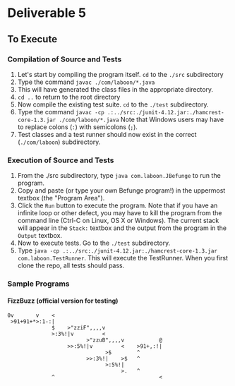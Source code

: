 # Deliverable 5

## To Execute

### Compilation of Source and Tests

1. Let's start by compiling the program itself.  `cd` to the `./src` subdirectory
2. Type the command `javac ./com/laboon/*.java`
3. This will have generated the class files in the appropriate directory.
4. `cd ..` to return to the root directory
5. Now compile the existing test suite.  `cd` to the `./test` subdirectory.
6. Type the command `javac -cp .:../src:./junit-4.12.jar:./hamcrest-core-1.3.jar ./com/laboon/*.java`  Note that Windows users may have to replace colons (`:`) with semicolons (`;`).
7. Test classes and a test runner should now exist in the correct (`./com/laboon`) subdirectory.

### Execution of Source and Tests

1. From the ./src subdirectory, type `java com.laboon.JBefunge` to run the program.
2. Copy and paste (or type your own Befunge program!) in the uppermost textbox (the "Program Area").
3. Click the `Run` button to execute the program.  Note that if you have an infinite loop or other defect, you may have to kill the program from the command line (Ctrl-C on Linux, OS X or Windows).  The current stack will appear in the `Stack:` textbox and the output from the program in the `Output` textbox.
4. Now to execute tests.  Go to the `./test` subdirectory.
5. Type `java -cp .:../src:./junit-4.12.jar:./hamcrest-core-1.3.jar com.laboon.TestRunner`.  This will execute the TestRunner.  When you first clone the repo, all tests should pass.

### Sample Programs

#### FizzBuzz (official version for testing)

```
0v       v    <
 >91+91+*>:1-:|
              $    >"zziF",,,,v
              >:3%!|v         <
                         >"zzuB",,,,v           @
                   >>:5%!|v         <    >91+,:!|
                               >$        ^      
                         >>:3%!|    >$   ^ 
                               >:5%!|
                                    >.   ^            
              ^                                 <
```


